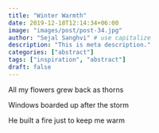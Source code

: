 ```yaml
---
title: "Winter Warmth"
date: 2019-12-18T12:14:34+06:00
image: "images/post/post-34.jpg"
author: "Sejal Sanghvi" # use capitalize
description: "This is meta description."
categories: ["abstract"]
tags: ["inspiration", "abstract"]
draft: false
---
```

All my flowers grew back as thorns

Windows boarded up after the storm

He built a fire just to keep me warm